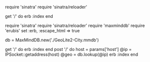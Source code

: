

require 'sinatra'
require 'sinatra/reloader'

get '/' do
    erb :index
end

require 'sinatra'
require 'sinatra/reloader'
require 'maxminddb'
require 'erubis'
set :erb, :escape_html => true

db = MaxMindDB.new('./GeoLite2-City.mmdb')

get '/' do
    erb :index
end
post '/' do
    host = params['host']
    @ip = IPSocket::getaddress(host)
    @geo = db.lookup(@ip)
    erb :index
end

